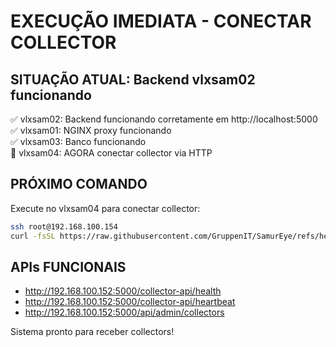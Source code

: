 # EXECUÇÃO IMEDIATA - CONECTAR COLLECTOR

## SITUAÇÃO ATUAL: Backend vlxsam02 funcionando

✅ vlxsam02: Backend funcionando corretamente em http://localhost:5000  
✅ vlxsam01: NGINX proxy funcionando  
✅ vlxsam03: Banco funcionando  
🔄 vlxsam04: AGORA conectar collector via HTTP

## PRÓXIMO COMANDO

Execute no vlxsam04 para conectar collector:

```bash
ssh root@192.168.100.154  
curl -fsSL https://raw.githubusercontent.com/GruppenIT/SamurEye/refs/heads/main/docs/deployment/vlxsam04/fix-http-connection.sh | sudo bash
```

## APIs FUNCIONAIS

- http://192.168.100.152:5000/collector-api/health
- http://192.168.100.152:5000/collector-api/heartbeat
- http://192.168.100.152:5000/api/admin/collectors

Sistema pronto para receber collectors!